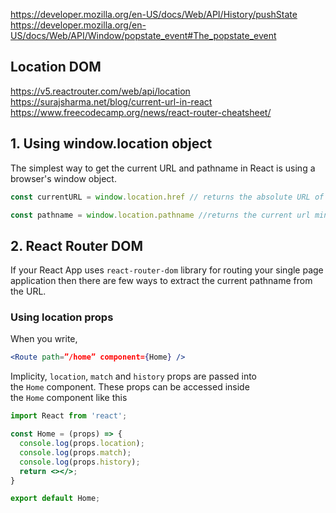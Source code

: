 


https://developer.mozilla.org/en-US/docs/Web/API/History/pushState
https://developer.mozilla.org/en-US/docs/Web/API/Window/popstate_event#The_popstate_event


## Location DOM


https://v5.reactrouter.com/web/api/location
https://surajsharma.net/blog/current-url-in-react
https://www.freecodecamp.org/news/react-router-cheatsheet/



## 1. Using window.location object

  

The simplest way to get the current URL and pathname in React is using a browser's window object.

```javascript
const currentURL = window.location.href // returns the absolute URL of a page

const pathname = window.location.pathname //returns the current url minus the domain name
```


## 2. React Router DOM

  

If your React App uses `react-router-dom` library for routing your single page application then there are few ways to extract the current pathname from the URL.

### Using location props
When you write,
```jsx
<Route path=”/home” component={Home} />
```


Implicity, `location`, `match` and `history` props are passed into the `Home` component.
These props can be accessed inside the `Home` component like this

```jsx
import React from 'react';

const Home = (props) => {
  console.log(props.location);
  console.log(props.match);
  console.log(props.history);
  return <></>;
}

export default Home;
```